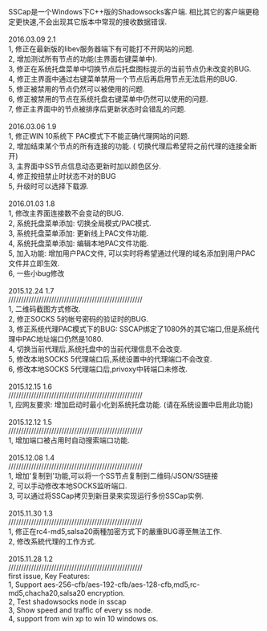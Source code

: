 ﻿<p>
	SSCap是一个Windows下C++版的Shadowsocks客户端. 相比其它的客户端更稳定更快速,不会出现其它版本中常现的接收数据错误.<br />
<br />
2016.03.09 2.1<br />
1, 修正在最新版的libev服务器端下有可能打不开网站的问题.<br />
2, 增加测试所有节点的功能(主界面右键菜单中).<br />
3, 修正在系统托盘菜单中切换节点后托盘图标提示的当前节点仍未改变的BUG.<br />
4, 修正主界面中通过右键菜单禁用一个节点后再启用节点无法启用的BUG.<br />
5, 修正被禁用的节点仍然可以被使用的问题.<br />
6, 修正被禁用的节点在系统托盘右键菜单中仍然可以使用的问题.<br />
7, 修正主界面中的节点被排序后更新状态时会错乱的问题.<br />
<br />
2016.03.06 1.9<br />
1, 修正WIN 10系统下 PAC模式下不能正确代理网站的问题.<br />
2, 增加结束某个节点的所有连接的功能. ( 切换代理后希望将之前代理的连接全断开)<br />
3, 主界面中SS节点信息动态更新时加以颜色区分.<br />
4, 修正按扭禁止时状态不对的BUG<br />
5, 升级时可以选择下载源.<br />
<br />
2016.01.03 1.8<br />
1, 修改主界面连接数不会变动的BUG.<br />
2, 系统托盘菜单添加: 切换全局模式/PAC模式.<br />
3, 系统托盘菜单添加: 更新线上PAC文件功能.<br />
4, 系统托盘菜单添加: 编辑本地PAC文件功能.<br />
5, 加入功能: 增加用户PAC文件, 可以实时将希望通过代理的域名添加到用户PAC文件并立即生效.<br />
6, 一些小bug修改<br />
<br />
2015.12.24 1.7<br />
/////////////////////////////////////////////////////<br />
1, 二维码截图方式修改.<br />
2, 修正SOCKS 5的帐号密码的验证时的BUG.<br />
3, 修正系统代理PAC模式下的BUG: SSCAP绑定了1080外的其它端口,但是系统代理中PAC地址端口仍然是1080.<br />
4, 切换当前代理后,系统托盘中的当前代理信息不会改变.<br />
5, 修改本地SOCKS 5代理端口后,系统设置中的代理端口不会改变.<br />
6, 修改本地SOCKS 5代理端口后,privoxy中转端口未修改.<br />
<br />
2015.12.15 1.6<br />
/////////////////////////////////////////////////////<br />
1, 应网友要求: 增加启动时最小化到系统托盘功能. (请在系统设置中启用此功能)<br />
<br />
2015.12.12 1.5<br />
/////////////////////////////////////////////////////<br />
1, 增加端口被占用时自动搜索端口功能.<br />
<br />
2015.12.08 1.4<br />
/////////////////////////////////////////////////////<br />
1, 增加'复制到'功能,可以将一个SS节点复制到二维码/JSON/SS链接<br />
2, 可以手动修改本地SOCKS监听端口.<br />
3, 可以通过将SSCap拷贝到新目录来实现运行多份SSCap实例.<br />
<br />
2015.11.30 1.3<br />
/////////////////////////////////////////////////////<br />
1, 修正在rc4-md5,salsa20兩種加密方式下的嚴重BUG導至無法工作.<br />
2, 修改系統代理的工作方式.<br />
<br />
2015.11.28 1.2<br />
/////////////////////////////////////////////////////<br />
first issue, Key Features:<br />
1, Support aes-256-cfb/aes-192-cfb/aes-128-cfb,md5,rc-md5,chacha20,salsa20 encryption.<br />
2, Test shadowsocks node in sscap<br />
3, Show speed and traffic of every ss node.<br />
4, support from win xp to win 10 windows os.
</p>
<p>
	<br />
</p>